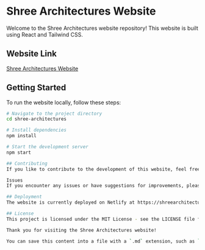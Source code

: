 # Shree Architectures Website

Welcome to the Shree Architectures website repository! This website is built using React and Tailwind CSS.

## Website Link

[Shree Architectures Website](https://shreearchitectures.netlify.app)

## Getting Started

To run the website locally, follow these steps:

```bash
# Navigate to the project directory
cd shree-architectures

# Install dependencies
npm install

# Start the development server
npm start

## Contributing
If you like to contribute to the development of this website, feel free to fork the repository and submit a pull request.

Issues
If you encounter any issues or have suggestions for improvements, please open an issue.

## Deployment
The website is currently deployed on Netlify at https://shreearchitectures.netlify.app.

## License
This project is licensed under the MIT License - see the LICENSE file for details.

Thank you for visiting the Shree Architectures website!

You can save this content into a file with a `.md` extension, such as `README.md`.
